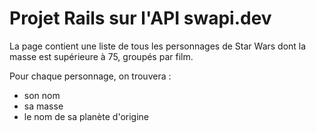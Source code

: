 # Projet Rails sur l'API swapi.dev

La page contient une liste de tous les personnages de Star Wars dont la masse est supérieure à 75, groupés par film.

Pour chaque personnage, on trouvera :
* son nom
* sa masse
* le nom de sa planète d'origine